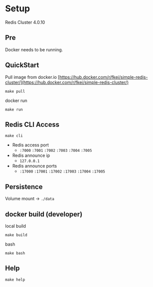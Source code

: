 # Setup

Redis Cluster 4.0.10

## Pre

Docker needs to be running.

## QuickStart

Pull image from docker.io [https://hub.docker.com/r/fkei/simple-redis-cluster/](https://hub.docker.com/r/fkei/simple-redis-cluster/)

```
make pull
```

docker run

```
make run
```

## Redis CLI Access


```
make cli
```

- Redis access port
  - `:7000` `:7001` `:7002` `:7003` `:7004` `:7005`
- Redis announce ip
  - `127.0.0.1`
- Redis announce ports 
  - `:17000` `:17001` `:17002` `:17003` `:17004` `:17005`


## Persistence

Volume mount -> `./data`

## docker build (developer)

local build

```
make build
```

bash

```
make bash
```

## Help

```
make help
```
